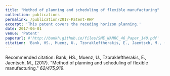 ```yaml
---
title: "Method of planning and scheduling of flexible manufacturing"
collection: publications
permalink: /publication/2017-Patent-RHP
excerpt: 'This patent covers the receding horizon planning.'
date: 2017-06-01
venue: 'Patent'
paperurl: #'http://bankh.github.io/files/SME_NAMRC_46_Paper_140.pdf'
citation: 'Bank, HS., Muenz, U., Tzorakleftherakis, E., Jaentsch, M., (2017). &quot;Method of planning and scheduling of flexible manufacturing.&quot; <i>62/475,919</i>.'
---
```


Recommended citation: Bank, HS., Muenz, U., Tzorakleftherakis, E., Jaentsch, M., (2017). &quot;Method of planning and scheduling of flexible manufacturing.&quot; <i>62/475,919</i>.